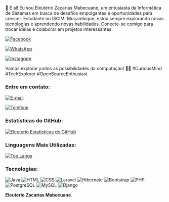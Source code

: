 👋 E aí! Eu sou Eleutério Zacarias Mabecuane, um entusiasta da Informática de Sistemas em busca de desafios empolgantes e oportunidades para crescer. Estudante no ISCIM, Moçambique, estou sempre explorando novas tecnologias e aprendendo novas habilidades. Conecte-se comigo para trocar ideias e colaborar em projetos interessantes:



[![Facebook](https://img.shields.io/badge/Facebook-1877F2?style=for-the-badge&logo=facebook&logoColor=white)](https://www.facebook.com/share/2LTLJ2kSt1qFKXbH/?mibextid=qi2Omg)

[![WhatsApp](https://img.shields.io/badge/WhatsApp-25D366?style=for-the-badge&logo=whatsapp&logoColor=white)](https://wa.me/qr/ICKLYOIN72LPO1)

[![Instagram](https://img.shields.io/badge/Instagram-E4405F?style=for-the-badge&logo=instagram&logoColor=white)](https://www.instagram.com/junior_mabecuane?igsh=dWZ3ZmNlMnJqNXlj)



Vamos explorar juntos as possibilidades da computação! 🚀🌟 #CuriousMind #TechExplorer #OpenSourceEnthusiast
### Entre em contato:

[![E-mail](https://img.shields.io/badge/Email-juniormabecuane7%40gmail.com-blue?style=for-the-badge&logo=Gmail)](mailto:juniormabecuane7@gmail.com)

[![Telefone](https://img.shields.io/badge/Telefone-%2B258844318136-blue?style=for-the-badge&logo=Phone)](tel:+258844318136)





### Estatísticas do GitHub:

[![Eleuterio Estatísticas do GitHub](https://github-readme-stats.vercel.app/api?username=EleuterioZM&show_icons=true&theme=dracula)](https://github.com/anuraghazra/github-readme-stats)

### Linguagens Mais Utilizadas:

[![Top Langs](https://github-readme-stats.vercel.app/api/top-langs/?username=EleuterioZM&layout=compact&theme=radical)](https://github.com/junior_mabecuane)

### Tecnologias:
![Java](https://img.shields.io/badge/Java-007396?style=for-the-badge&logo=java&logoColor=white)
![HTML](https://img.shields.io/badge/HTML5-E34F26?style=for-the-badge&logo=html5&logoColor=white)
![CSS](https://img.shields.io/badge/CSS3-1572B6?style=for-the-badge&logo=css3&logoColor=white)
![Laravel](https://img.shields.io/badge/Laravel-FF2D20?style=for-the-badge&logo=laravel&logoColor=white)
![Hibernate](https://img.shields.io/badge/Hibernate-59666C?style=for-the-badge&logo=hibernate&logoColor=white)
![Bootstrap](https://img.shields.io/badge/Bootstrap-7952B3?style=for-the-badge&logo=bootstrap&logoColor=white)
![PHP](https://img.shields.io/badge/PHP-777BB4?style=for-the-badge&logo=php&logoColor=white)
![PostgreSQL](https://img.shields.io/badge/PostgreSQL-336791?style=for-the-badge&logo=postgresql&logoColor=white)
![MySQL](https://img.shields.io/badge/MySQL-4479A1?style=for-the-badge&logo=mysql&logoColor=white)
![Django](https://img.shields.io/badge/Django-092E20?style=for-the-badge&logo=django&logoColor=white)


**Eleuterio Zacarias Mabecuane**.
